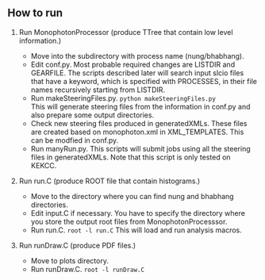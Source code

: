 ## How to run

1) Run MonophotonProcessor (produce TTree that contain low level information.) 
	- Move into the subdirectory with process name (nung/bhabhang).
	- Edit conf.py.
		Most probable required changes are LISTDIR and GEARFILE. The scripts described later will search input slcio files that have a keyword, which is specified with PROCESSES, in their file names recursively starting from LISTDIR.  
	- Run makeSteeringFiles.py.
		`python makeSteeringFiles.py`	
		This will generate steering files from the information in conf.py and also prepare some output directories.
	- Check new steering files produced in generatedXMLs. 
		These files are created based on monophoton.xml in XML_TEMPLATES. This can be modfied in conf.py.
	- Run manyRun.py. 
		This scripts will submit jobs using all the steering files in generatedXMLs. Note that this script is only tested on KEKCC.

2) Run run.C (produce ROOT file that contain histograms.)
	- Move to the directory where you can find nung and bhabhang directories. 
	- Edit input.C if necessary.
		You have to specify the directory where you store the output root files from MonophotonProcesssor.
	- Run run.C.
		`root -l run.C`
		This will load and run analysis macros. 

3) Run runDraw.C (produce PDF files.)
	- Move to plots directory. 
	- Run runDraw.C. 
		`root -l runDraw.C`
